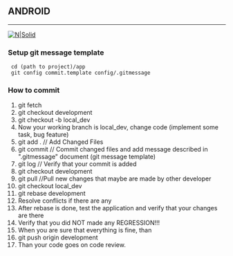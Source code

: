 ## ANDROID
***
[![N|Solid](https://static.addtoany.com/images/blog/github-icon.png)](https://github.com/novemio)


### Setup git message template
```
 cd (path to project)/app
 git config commit.template config/.gitmessage

```

### How to commit
1. git fetch
2. git checkout development
3. git checkout -b local_dev
4. Now your working branch is local_dev, change code (implement some task, bug feature)  
5. git add . // Add Changed Files
6. git commit // Commit changed files and add message described in ".gitmessage" document (git message template)
7. git log // Verify that your commit is added
8. git checkout development
9. git pull //Pull new changes that maybe are made by other developer
10. git checkout local_dev
11. git rebase development
12. Resolve conflicts if there are any
13. After rebase is done, test the application and verify that your changes are there
14. Verify that you did NOT made any REGRESSION!!!
15. When you are sure that everything is fine, than
16. git push origin development
17. Than your code goes on code review.  
